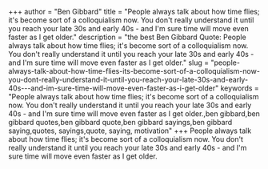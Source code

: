 +++
author = "Ben Gibbard"
title = "People always talk about how time flies; it's become sort of a colloquialism now. You don't really understand it until you reach your late 30s and early 40s - and I'm sure time will move even faster as I get older."
description = "the best Ben Gibbard Quote: People always talk about how time flies; it's become sort of a colloquialism now. You don't really understand it until you reach your late 30s and early 40s - and I'm sure time will move even faster as I get older."
slug = "people-always-talk-about-how-time-flies-its-become-sort-of-a-colloquialism-now-you-dont-really-understand-it-until-you-reach-your-late-30s-and-early-40s---and-im-sure-time-will-move-even-faster-as-i-get-older"
keywords = "People always talk about how time flies; it's become sort of a colloquialism now. You don't really understand it until you reach your late 30s and early 40s - and I'm sure time will move even faster as I get older.,ben gibbard,ben gibbard quotes,ben gibbard quote,ben gibbard sayings,ben gibbard saying,quotes, sayings,quote, saying, motivation"
+++
People always talk about how time flies; it's become sort of a colloquialism now. You don't really understand it until you reach your late 30s and early 40s - and I'm sure time will move even faster as I get older.
